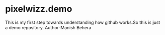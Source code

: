 # pixelwizz.demo
This is my first step towards understanding how github works.So this is just a demo repository.
Author-Manish Behera
